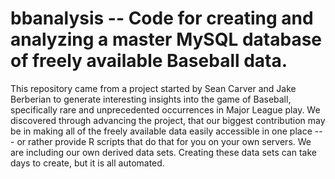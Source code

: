 # bbanalysis -- Code for creating and analyzing a master MySQL database of freely available Baseball data.

This repository came from a project started by Sean Carver and Jake Berberian to generate interesting insights into the game of Baseball, specifically rare and unprecedented occurrences in Major League play.  We discovered through advancing the project, that our biggest contribution may be in making all of the freely available data easily accessible in one place --- or rather provide R scripts that do that for you on your own servers.  We are including our own derived data sets.  Creating these data sets can take days to create, but it is all automated.
